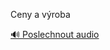 
Ceny a výroba

[🔊 Poslechnout audio](/data/7-paragraphs/audio/chapter_72/para_003-Ceny-a-vroba.mp3)
